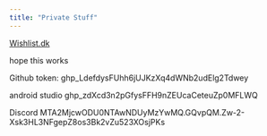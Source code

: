 ```yaml
---
title: "Private Stuff"
---
```

[Wishlist.dk](https://wishlist.dk/1100?edit=Mn0Rs8J9OsGLqmmMma5qN1rqPwIB7CtzVPjlkJqL2lncYYQtAcvHEWW_0EY_DkOTgfnFXM20hxAAoxYv4JlN3A&confirm=yCu8sXTu0hMdKLLjrCP7bze5Oxy9AHUuBS4MQ-LWDXRTw8nN_EJw6oKPJw3hDeWCYjVAYYmEqYSJLpNuR_Oicw)

hope this works

Github token: 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


android studio
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

Discord
MTA2MjcwODU0NTAwNDUyMzYwMQ.GQvpQM.Zw-2-Xsk3HL3NFgepZ8os3Bk2vZu523XOsjPKs